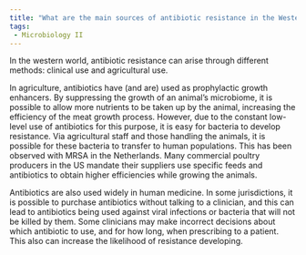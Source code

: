 ```yaml
---
title: "What are the main sources of antibiotic resistance in the Western World?"
tags:
 - Microbiology II
---
```

In the western world, antibiotic resistance can arise through different methods: clinical use and agricultural use.  

In agriculture, antibiotics have (and are) used as prophylactic growth enhancers. By suppressing the growth of an animal’s microbiome, it is possible to allow more nutrients to be taken up by the animal, increasing the efficiency of the meat growth process. However, due to the constant low-level use of antibiotics for this purpose, it is easy for bacteria to develop resistance. Via agricultural staff and those handling the animals, it is possible for these bacteria to transfer to human populations. This has been observed with MRSA in the Netherlands. Many commercial poultry producers in the US mandate their suppliers use specific feeds and antibiotics to obtain higher efficiencies while growing the animals.  

Antibiotics are also used widely in human medicine. In some jurisdictions, it is possible to purchase antibiotics without talking to a clinician, and this can lead to antibiotics being used against viral infections or bacteria that will not be killed by them. Some clinicians may make incorrect decisions about which antibiotic to use, and for how long, when prescribing to a patient. This also can increase the likelihood of resistance developing.

